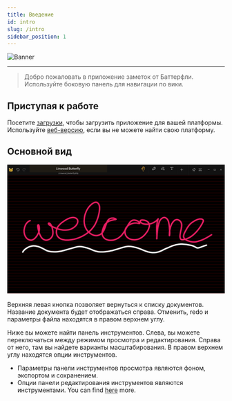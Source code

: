 ```yaml
---
title: Введение
id: intro
slug: /intro
sidebar_position: 1
---
```


![Banner](/img/banner.png)

***

> Добро пожаловать в приложение заметок от Баттерфли.
> Используйте боковую панель для навигации по вики.

## Приступая к работе

Посетите [загрузки](/downloads), чтобы загрузить приложение для вашей платформы.
Используйте [веб-версию](https://butterfly.linwood.dev), если вы не можете найти свою платформу.

## Основной вид

![Основной вид](main.png)

Верхняя левая кнопка позволяет вернуться к списку документов. Название документа будет отображаться справа. Отменить, redo и параметры файла находятся в правом верхнем углу.

Ниже вы можете найти панель инструментов. Слева, вы можете переключаться между режимом просмотра и редактирования. Справа от него, там вы найдете варианты масштабирования. В правом верхнем углу находятся опции инструментов.

- Параметры панели инструментов просмотра являются фоном, экспортом и сохранением.
- Опции панели редактирования инструментов являются инструментами. You can find [here](background) more.
